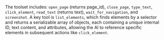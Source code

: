 The toolset includes: `open_page` (returns page_id), `close_page`, `type_text`, `click_element`, `read_text` (returns text), `wait_for_navigation`, and `screenshot`. A key tool is `list_elements`, which finds elements by a selector and returns a serializable array of objects, each containing a unique internal ID, text content, and attributes, allowing the AI to reference specific elements in subsequent actions like `click_element`.